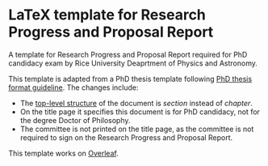 # LaTeX template for Research Progress and Proposal Report

A template for Research Progress and Proposal Report required for PhD candidacy exam by Rice University Deaprtment of Physics and Astronomy.

This template is adapted from a PhD thesis template following [PhD thesis format guideline](https://graduate.rice.edu/academics/candidacy-defense-thesis-submission/thesisformat). The changes include:

- The [top-level structure](https://www.overleaf.com/learn/latex/Sections_and_chapters) of the document is *section* instead of *chapter*.
- On the title page it specifies this document is for PhD candidacy, not for the degree Doctor of Philosophy.
- The committee is not printed on the title page, as the committee is not required to sign on the Research Progress and Proposal Report.

This template works on [Overleaf](https://www.overleaf.com).
